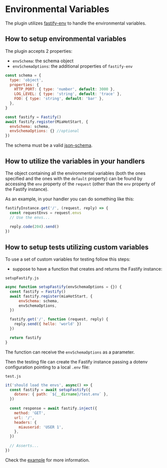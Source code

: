 # Environmental Variables

The plugin utilizes [fastify-env](https://github.com/fastify/fastify-env) to handle the environmental variables.

## How to setup environmental variables

The plugin accepts 2 properties:

- `envSchema`: the schema object
- `envSchemaOptions`: the additional properties of `fastify-env`

```js
const schema = {
  type: 'object',
  properties: {
    HTTP_PORT: { type: 'number', default: 3000 },
    LOG_LEVEL: { type: 'string', default: 'trace' },
    FOO: { type: 'string', default: 'bar' },
  },
}

const fastify = Fastify()
await fastify.register(MiaHotStart, {
  envSchema: schema,
  envSchemaOptions: {} //optional
})
```

The schema must be a valid [json-schema](https://json-schema.org/).

## How to utilize the variables in your handlers

The object containing all the environmental variables (both the ones specified and the ones with the `default` property) can be found by accessing the `env` property of the `request` (other than the `env` property of the Fastify instance).

As an example, in your handler you can do something like this:

```js
fastifyInstance.get('/', (request, reply) => {
  const requestEnvs = request.envs
  // Use the envs...
  
  reply.code(204).send()
})
```

## How to setup tests utilizing custom variables

To use a set of custom variables for testing follow this steps:

- suppose to have a function that creates and returns the Fastify instance:

`setupFastify.js`
```js
async function setupFastify(envSchemaOptions = {}) {
  const fastify = Fastify()
  await fastify.register(miaHotStart, {
      envSchema: schema,
      envSchemaOptions,
  })

  fastify.get('/', function (request, reply) {
    reply.send({ hello: 'world' })
  })

  return fastify
}
```

The function can receive the `envSchemaOptions` as a parameter.

Then the testing file can create the Fastify instance passing a dotenv configuration pointing to a local `.env` file:

`test.js`
```js
it('should load the envs', async() => {
  const fastify = await setupFastify({
    dotenv: { path: `${__dirname}/test.env` },
  })
  
  const response = await fastify.inject({
    method: 'GET',
    url: '/',
    headers: {
      miauserid: 'USER 1',
    },
  })
  
  // Asserts...
})
```

Check the [example](../example) for more information.
